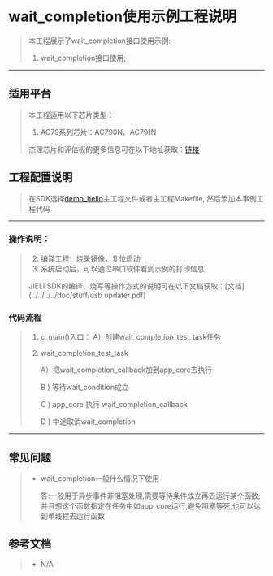 ﻿# wait_completion使用示例工程说明

> 本工程展示了wait_completion接口使用示例:
>
> 1. wait_completion接口使用;

---

## 适用平台

> 本工程适用以下芯片类型：
> 1. AC79系列芯片：AC790N、AC791N
>
> 杰理芯片和评估板的更多信息可在以下地址获取：[链接](https://shop321455197.taobao.com/?spm=a230r.7195193.1997079397.2.2a6d391d3n5udo)

## 工程配置说明

> 在SDK选择[demo_hello](../../../../apps/demo_hello/board)主工程文件或者主工程Makefile, 然后添加本事例工程代码

---



### 操作说明：

> 2. 编译工程，烧录镜像，复位启动
> 3. 系统启动后，可以通过串口软件看到示例的打印信息
>
> JIELI SDK的编译、烧写等操作方式的说明可在以下文档获取：[文档](../../../../doc/stuff/usb updater.pdf)

### 代码流程

> 1. c_main()入口：
>     A）创建wait_completion_test_task任务
>
> 2. wait_completion_test_task
>
>     A）把wait_completion_callback加到app_core去执行
>
>     B ) 等待wait_condition成立
>     
>     C ) app_core 执行 wait_completion_callback
>     
>     D ) 中途取消wait_completion
>
> 
---

## 常见问题

> * wait_completion一般什么情况下使用
>
>   答:一般用于异步事件非阻塞处理,需要等待条件成立再去运行某个函数,并且想这个函数指定在任务中如app_core运行,避免阻塞等死,也可以达到单线程去运行函数

## 参考文档

> * N/A